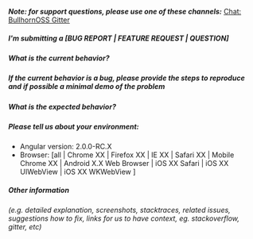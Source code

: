 _**Note: for support questions, please use one of these channels:**_ [Chat: BullhornOSS Gitter](https://gitter.im/bullhorn/Open-Source)

##### **I'm submitting a [BUG REPORT | FEATURE REQUEST | QUESTION]**



##### **What is the current behavior?**



##### **If the current behavior is a bug, please provide the steps to reproduce and if possible a minimal demo of the problem**



##### **What is the expected behavior?**



##### **Please tell us about your environment:**

- Angular version: 2.0.0-RC.X
- Browser: [all | Chrome XX | Firefox XX | IE XX | Safari XX | Mobile Chrome XX | Android X.X Web Browser | iOS XX Safari | iOS XX UIWebView | iOS XX WKWebView ]



##### **Other information**
_(e.g. detailed explanation, screenshots, stacktraces, related issues, suggestions how to fix, links for us to have context, eg. stackoverflow, gitter, etc)_